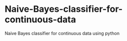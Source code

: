 # Naive-Bayes-classifier-for-continuous-data
Naive Bayes classifier for continuous data using python
